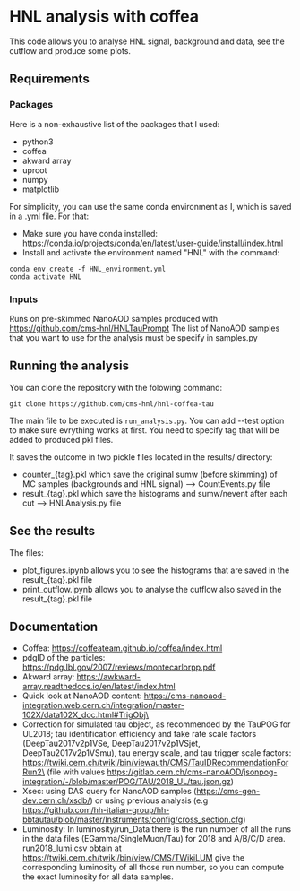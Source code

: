# HNL analysis with coffea

This code allows you to analyse HNL signal, background and data, see the cutflow and produce some plots.

##  Requirements

### Packages 

Here is a non-exhaustive list of the packages that I used:
- python3
- coffea
- akward array
- uproot
- numpy
- matplotlib 

For simplicity, you can use the same conda environment as I, which is saved in a .yml file.
For that:
- Make sure you have conda installed: https://conda.io/projects/conda/en/latest/user-guide/install/index.html
- Install and activate the environment named "HNL" with the command:
```shell
conda env create -f HNL_environment.yml
conda activate HNL
```

### Inputs

Runs on pre-skimmed NanoAOD samples produced with https://github.com/cms-hnl/HNLTauPrompt
The list of NanoAOD samples that you want to use for the analysis must be specify in samples.py

##  Running the analysis

You can clone the repository with the folowing command:
```shell
git clone https://github.com/cms-hnl/hnl-coffea-tau
```

The main file to be executed is `run_analysis.py`. 
You can add --test option to make sure evrything works at first.
You need to specify tag that will be added to produced pkl files.

It saves the outcome in two pickle files located in the results/ directory:
- counter_{tag}.pkl which save the original sumw (before skimming) of MC samples (backgrounds and HNL signal) --> CountEvents.py file
- result_{tag}.pkl which save the histograms and sumw/nevent after each cut --> HNLAnalysis.py file

##  See the results

The files:
- plot_figures.ipynb allows you to see the histograms that are saved in the result_{tag}.pkl file
- print_cutflow.ipynb allows you to analyse the cutflow also saved in the result_{tag}.pkl file


## Documentation
- Coffea: https://coffeateam.github.io/coffea/index.html
- pdgID of the particles: https://pdg.lbl.gov/2007/reviews/montecarlorpp.pdf
- Akward array: https://awkward-array.readthedocs.io/en/latest/index.html
- Quick look at NanoAOD content: https://cms-nanoaod-integration.web.cern.ch/integration/master-102X/data102X_doc.html#TrigObj\
- Correction for simulated tau object, as recommended by the TauPOG for UL2018; tau identification efficiency and fake rate scale factors (DeepTau2017v2p1VSe, DeepTau2017v2p1VSjet, DeepTau2017v2p1VSmu), tau energy scale, and tau trigger scale factors: https://twiki.cern.ch/twiki/bin/viewauth/CMS/TauIDRecommendationForRun2\ (file with values https://gitlab.cern.ch/cms-nanoAOD/jsonpog-integration/-/blob/master/POG/TAU/2018_UL/tau.json.gz)
- Xsec: using DAS query for NanoAOD samples (https://cms-gen-dev.cern.ch/xsdb/) or using previous analysis (e.g https://github.com/hh-italian-group/hh-bbtautau/blob/master/Instruments/config/cross_section.cfg)
- Luminosity: In luminosity/run_Data there is the run number of all the runs in the data files (EGamma/SingleMuon/Tau) for 2018 and A/B/C/D area.
run2018_lumi.csv obtain at https://twiki.cern.ch/twiki/bin/view/CMS/TWikiLUM give the corresponding luminosity of all those run number, so you can compute the exact luminosity for all data samples. 